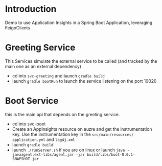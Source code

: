 # Introduction 
Demo to use Application Insights in a Spring Boot Application, leveraging FeignClients

# Greeting Service
This Services simulate the external service to be called (and tracked by the main one as an external dependency)
- cd into `svc-greeting` and launch `gradle build`
- launch `gradle bootRun` to launch the service listening on the port 10020

# Boot Service
this is the main api that depends on the greeting service.
- cd into svc-boot
- Create an AppInsights resource on auzre and get the instrumentation key. Use the instrumentation key in the `src/main/resources/` `application.yml` and `log4j.xml`
- launch `gradle build`
- launch `./runServer.sh` if you are on linux or launch `java -javaagent:ext-libs/agent.jar -jar build/libs/boot-0.0.1-SNAPSHOT.jar`